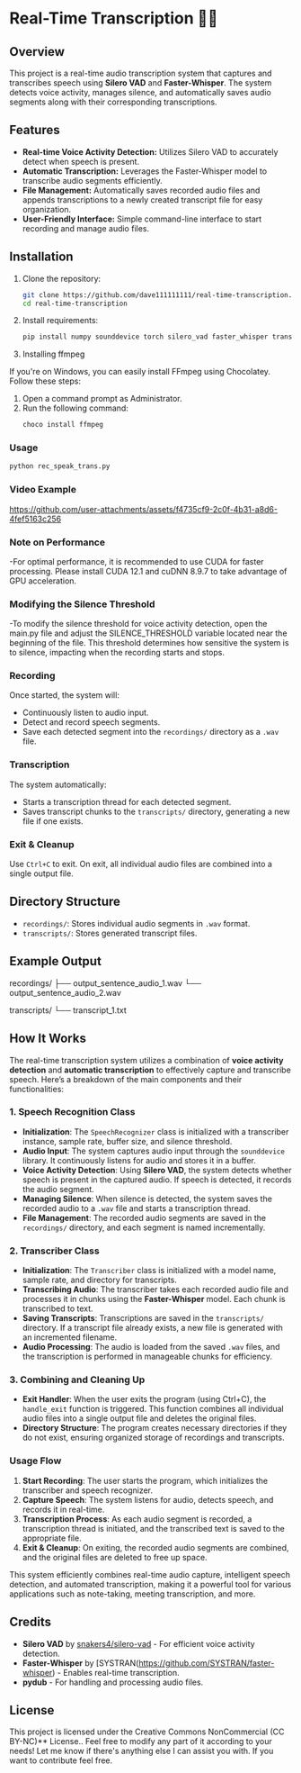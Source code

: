 # Real-Time Transcription 📜🎤

## Overview
This project is a real-time audio transcription system that captures and transcribes speech using **Silero VAD** and **Faster-Whisper**. The system detects voice activity, manages silence, and automatically saves audio segments along with their corresponding transcriptions.

## Features
- **Real-time Voice Activity Detection:** Utilizes Silero VAD to accurately detect when speech is present.
- **Automatic Transcription:** Leverages the Faster-Whisper model to transcribe audio segments efficiently.
- **File Management:** Automatically saves recorded audio files and appends transcriptions to a newly created transcript file for easy organization.
- **User-Friendly Interface:** Simple command-line interface to start recording and manage audio files.

## Installation
1. Clone the repository:
   ```bash
   git clone https://github.com/dave111111111/real-time-transcription.git
   cd real-time-transcription

2. Install requirements:
   ```bash
   pip install numpy sounddevice torch silero_vad faster_whisper transformers pydub
3. Installing ffmpeg

If you're on Windows, you can easily install FFmpeg using Chocolatey. Follow these steps:
1. Open a command prompt as Administrator.
2. Run the following command:
   ```bash
   choco install ffmpeg

### Usage
   ```bash
   python rec_speak_trans.py
```

### Video Example

https://github.com/user-attachments/assets/f4735cf9-2c0f-4b31-a8d6-4fef5163c256

### Note on Performance
-For optimal performance, it is recommended to use CUDA for faster processing. Please install CUDA 12.1 and cuDNN 8.9.7 to take advantage of GPU acceleration.

### Modifying the Silence Threshold
-To modify the silence threshold for voice activity detection, open the main.py file and adjust the SILENCE_THRESHOLD variable located near the beginning of the file. This threshold determines how sensitive the system is to silence, impacting when the recording starts and stops.

### Recording
Once started, the system will:
- Continuously listen to audio input.
- Detect and record speech segments.
- Save each detected segment into the `recordings/` directory as a `.wav` file.

### Transcription
The system automatically:
- Starts a transcription thread for each detected segment.
- Saves transcript chunks to the `transcripts/` directory, generating a new file if one exists.

### Exit & Cleanup
Use `Ctrl+C` to exit. On exit, all individual audio files are combined into a single output file.

## Directory Structure
- `recordings/`: Stores individual audio segments in `.wav` format.
- `transcripts/`: Stores generated transcript files.

## Example Output
recordings/ ├── output_sentence_audio_1.wav └── output_sentence_audio_2.wav

transcripts/ └── transcript_1.txt

 ## How It Works

The real-time transcription system utilizes a combination of **voice activity detection** and **automatic transcription** to effectively capture and transcribe speech. Here’s a breakdown of the main components and their functionalities:

### 1. Speech Recognition Class

- **Initialization**: The `SpeechRecognizer` class is initialized with a transcriber instance, sample rate, buffer size, and silence threshold.
- **Audio Input**: The system captures audio input through the `sounddevice` library. It continuously listens for audio and stores it in a buffer.
- **Voice Activity Detection**: Using **Silero VAD**, the system detects whether speech is present in the captured audio. If speech is detected, it records the audio segment.
- **Managing Silence**: When silence is detected, the system saves the recorded audio to a `.wav` file and starts a transcription thread.
- **File Management**: The recorded audio segments are saved in the `recordings/` directory, and each segment is named incrementally.

### 2. Transcriber Class

- **Initialization**: The `Transcriber` class is initialized with a model name, sample rate, and directory for transcripts.
- **Transcribing Audio**: The transcriber takes each recorded audio file and processes it in chunks using the **Faster-Whisper** model. Each chunk is transcribed to text.
- **Saving Transcripts**: Transcriptions are saved in the `transcripts/` directory. If a transcript file already exists, a new file is generated with an incremented filename.
- **Audio Processing**: The audio is loaded from the saved `.wav` files, and the transcription is performed in manageable chunks for efficiency.

### 3. Combining and Cleaning Up

- **Exit Handler**: When the user exits the program (using Ctrl+C), the `handle_exit` function is triggered. This function combines all individual audio files into a single output file and deletes the original files.
- **Directory Structure**: The program creates necessary directories if they do not exist, ensuring organized storage of recordings and transcripts.

### Usage Flow

1. **Start Recording**: The user starts the program, which initializes the transcriber and speech recognizer.
2. **Capture Speech**: The system listens for audio, detects speech, and records it in real-time.
3. **Transcription Process**: As each audio segment is recorded, a transcription thread is initiated, and the transcribed text is saved to the appropriate file.
4. **Exit & Cleanup**: On exiting, the recorded audio segments are combined, and the original files are deleted to free up space.

This system efficiently combines real-time audio capture, intelligent speech detection, and automated transcription, making it a powerful tool for various applications such as note-taking, meeting transcription, and more.

## Credits
- **Silero VAD** by [snakers4/silero-vad](https://github.com/snakers4/silero-vad) - For efficient voice activity detection.
- **Faster-Whisper** by [SYSTRAN(https://github.com/SYSTRAN/faster-whisper) - Enables real-time transcription.
- **pydub** - For handling and processing audio files.

## License
This project is licensed under the Creative Commons NonCommercial (CC BY-NC)** License.. 
Feel free to modify any part of it according to your needs! Let me know if there's anything else I can assist you with.
If you want to contribute feel free.

